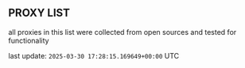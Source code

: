 ## PROXY LIST

all proxies in this list were collected from open sources and tested for functionality

last update: `2025-03-30 17:28:15.169649+00:00` UTC